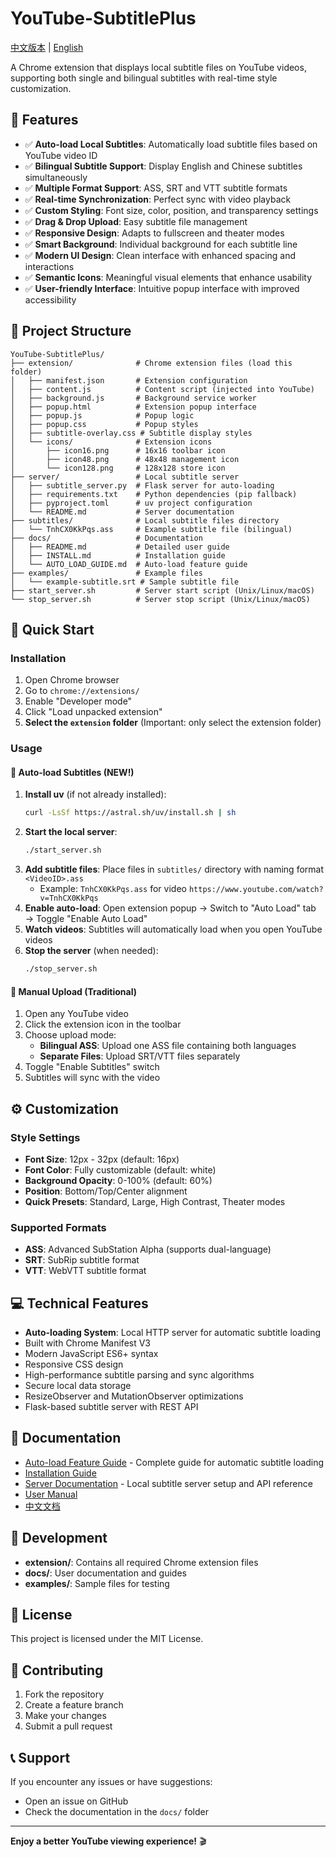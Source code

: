# YouTube-SubtitlePlus

[中文版本](./README_zh.md) | [English](./README.md)

A Chrome extension that displays local subtitle files on YouTube videos, supporting both single and bilingual subtitles with real-time style customization.

## 🌟 Features

- ✅ **Auto-load Local Subtitles**: Automatically load subtitle files based on YouTube video ID
- ✅ **Bilingual Subtitle Support**: Display English and Chinese subtitles simultaneously
- ✅ **Multiple Format Support**: ASS, SRT and VTT subtitle formats
- ✅ **Real-time Synchronization**: Perfect sync with video playback
- ✅ **Custom Styling**: Font size, color, position, and transparency settings
- ✅ **Drag & Drop Upload**: Easy subtitle file management
- ✅ **Responsive Design**: Adapts to fullscreen and theater modes
- ✅ **Smart Background**: Individual background for each subtitle line
- ✅ **Modern UI Design**: Clean interface with enhanced spacing and interactions
- ✅ **Semantic Icons**: Meaningful visual elements that enhance usability
- ✅ **User-friendly Interface**: Intuitive popup interface with improved accessibility

## 📁 Project Structure

```
YouTube-SubtitlePlus/
├── extension/              # Chrome extension files (load this folder)
│   ├── manifest.json       # Extension configuration
│   ├── content.js          # Content script (injected into YouTube)
│   ├── background.js       # Background service worker
│   ├── popup.html          # Extension popup interface
│   ├── popup.js            # Popup logic
│   ├── popup.css           # Popup styles
│   ├── subtitle-overlay.css # Subtitle display styles
│   └── icons/              # Extension icons
│       ├── icon16.png      # 16x16 toolbar icon
│       ├── icon48.png      # 48x48 management icon
│       └── icon128.png     # 128x128 store icon
├── server/                 # Local subtitle server
│   ├── subtitle_server.py  # Flask server for auto-loading
│   ├── requirements.txt    # Python dependencies (pip fallback)
│   ├── pyproject.toml      # uv project configuration
│   └── README.md           # Server documentation
├── subtitles/              # Local subtitle files directory
│   └── TnhCX0KkPqs.ass     # Example subtitle file (bilingual)
├── docs/                   # Documentation
│   ├── README.md           # Detailed user guide
│   ├── INSTALL.md          # Installation guide
│   └── AUTO_LOAD_GUIDE.md  # Auto-load feature guide
├── examples/               # Example files
│   └── example-subtitle.srt # Sample subtitle file
├── start_server.sh         # Server start script (Unix/Linux/macOS)
└── stop_server.sh          # Server stop script (Unix/Linux/macOS)
```

## 🚀 Quick Start

### Installation

1. Open Chrome browser
2. Go to `chrome://extensions/`
3. Enable "Developer mode"
4. Click "Load unpacked extension"
5. **Select the `extension` folder** (Important: only select the extension folder)

### Usage

#### 🤖 Auto-load Subtitles (NEW!)
1. **Install uv** (if not already installed):
   ```bash
   curl -LsSf https://astral.sh/uv/install.sh | sh
   ```
2. **Start the local server**: 
   ```bash
   ./start_server.sh
   ```
3. **Add subtitle files**: Place files in `subtitles/` directory with naming format `<VideoID>.ass`
   - Example: `TnhCX0KkPqs.ass` for video `https://www.youtube.com/watch?v=TnhCX0KkPqs`
4. **Enable auto-load**: Open extension popup → Switch to "Auto Load" tab → Toggle "Enable Auto Load"
5. **Watch videos**: Subtitles will automatically load when you open YouTube videos
6. **Stop the server** (when needed):
   ```bash
   ./stop_server.sh
   ```

#### 📁 Manual Upload (Traditional)
1. Open any YouTube video
2. Click the extension icon in the toolbar
3. Choose upload mode:
   - **Bilingual ASS**: Upload one ASS file containing both languages
   - **Separate Files**: Upload SRT/VTT files separately
4. Toggle "Enable Subtitles" switch
5. Subtitles will sync with the video

## ⚙️ Customization

### Style Settings
- **Font Size**: 12px - 32px (default: 16px)
- **Font Color**: Fully customizable (default: white)
- **Background Opacity**: 0-100% (default: 60%)
- **Position**: Bottom/Top/Center alignment
- **Quick Presets**: Standard, Large, High Contrast, Theater modes

### Supported Formats
- **ASS**: Advanced SubStation Alpha (supports dual-language)
- **SRT**: SubRip subtitle format
- **VTT**: WebVTT subtitle format

## 💻 Technical Features

- **Auto-loading System**: Local HTTP server for automatic subtitle loading
- Built with Chrome Manifest V3
- Modern JavaScript ES6+ syntax
- Responsive CSS design
- High-performance subtitle parsing and sync algorithms
- Secure local data storage
- ResizeObserver and MutationObserver optimizations
- Flask-based subtitle server with REST API

## 📖 Documentation

- [Auto-load Feature Guide](./docs/AUTO_LOAD_GUIDE.md) - Complete guide for automatic subtitle loading
- [Installation Guide](./docs/INSTALL.md)
- [Server Documentation](./server/README.md) - Local subtitle server setup and API reference
- [User Manual](./docs/README.md)
- [中文文档](./README_zh.md)

## 🔧 Development

- **extension/**: Contains all required Chrome extension files
- **docs/**: User documentation and guides
- **examples/**: Sample files for testing

## 📄 License

This project is licensed under the MIT License.

## 🤝 Contributing

1. Fork the repository
2. Create a feature branch
3. Make your changes
4. Submit a pull request

## 📞 Support

If you encounter any issues or have suggestions:
- Open an issue on GitHub
- Check the documentation in the `docs/` folder

---

**Enjoy a better YouTube viewing experience!** 🎬